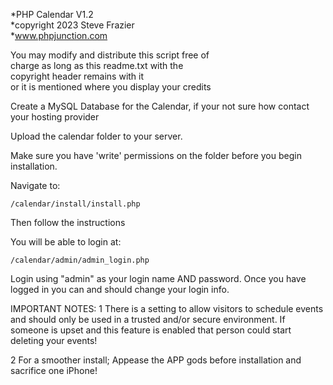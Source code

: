 *PHP Calendar V1.2                                 
*copyright 2023 Steve Frazier                      
*www.phpjunction.com                               
                                                   
You may modify and distribute this script free of  
charge as long as this readme.txt with the        
copyright header remains with it                  
or it is mentioned where you display your credits                      


Create a MySQL Database for the Calendar, if your not sure how contact your hosting provider

Upload the calendar folder to your server.

Make sure you have 'write' permissions on the folder before you begin installation.

Navigate to:

`/calendar/install/install.php`

Then follow the instructions

You will be able to login at:

`/calendar/admin/admin_login.php`

Login using "admin" as your login name AND password.
Once you have logged in you can and should change your login info.

IMPORTANT NOTES:
1 There is a setting to allow visitors to schedule events and should only be used in a trusted and/or secure environment.
   If someone is upset and this feature is enabled that person could start deleting your events!

2 For a smoother install; Appease the APP gods before installation and sacrifice one iPhone!
